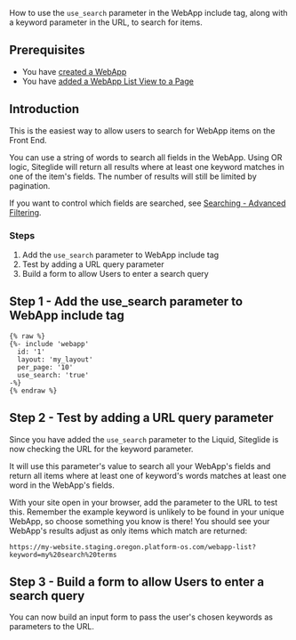 How to use the `use_search` parameter in the WebApp include tag, along with a keyword parameter in the URL, to search for items.

## Prerequisites

- You have <a href="https://help.siteglide.com/article/126-webapps-getting-started#2-creating-your-webapp" target="_blank">created a WebApp</a>
- You have [added a WebApp List View to a Page](/webapps/layouts/webapp-list-layout)

## Introduction

This is the easiest way to allow users to search for WebApp items on the Front End.

You can use a string of words to search all fields in the WebApp. Using OR logic, Siteglide will return all results where at least one keyword matches in one of the item's fields. The number of results will still be limited by pagination.

If you want to control which fields are searched, see <a href="https://docs.siteglide.com/en/webapps/go-further-webapps/searching-advanced-filtering" target="_blank">Searching - Advanced Filtering</a>.

### Steps

1. Add the `use_search` parameter to WebApp include tag 
2. Test by adding a URL query parameter
3. Build a form to allow Users to enter a search query

## Step 1 - Add the use\_search parameter to WebApp include tag

```liquid
{% raw %}
{%- include 'webapp'
  id: '1'
  layout: 'my_layout'
  per_page: '10'
  use_search: 'true' 
-%}
{% endraw %}
```

## Step 2 - Test by adding a URL query parameter

Since you have added the `use_search` parameter to the Liquid, Siteglide is now checking the URL for the keyword parameter.&#x20;

It will use this parameter's value to search all your WebApp's fields and return all items where at least one of keyword's words matches at least one word in the WebApp's fields.

With your site open in your browser, add the parameter to the URL to test this. Remember the example keyword is unlikely to be found in your unique WebApp, so choose something you know is there! You should see your WebApp's results adjust as only items which match are returned:

`https://my-website.staging.oregon.platform-os.com/webapp-list?keyword=my%20search%20terms`

## Step 3 - Build a form to allow Users to enter a search query

You can now build an input form to pass the user's chosen keywords as parameters to the URL.
